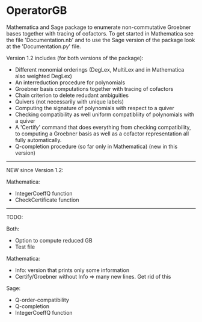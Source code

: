 # OperatorGB
Mathematica and Sage package to enumerate non-commutative Groebner bases together with tracing of cofactors.
To get started in Mathematica see the file 'Documentation.nb' and to use the Sage version of the package look at the 'Documentation.py' file. 

Version 1.2 includes (for both versions of the package):
  * Different monomial orderings (DegLex, MultiLex and in Mathematica also weighted DegLex)
  * An interreduction procedure for polynomials
  * Groebner basis computations together with tracing of cofactors
  * Chain criterion to delete redudant ambiguities
  * Quivers (not necessarily with unique labels)
  * Computing the signature of polynomials with respect to a quiver 
  * Checking compatibility as well uniform compatibliity of polynomials with a quiver
  * A 'Certify' command that does everything from checking compatibility, to computing a Groebner basis as well as a cofactor representation all fully automatically.
  * Q-completion procedure (so far only in Mathematica) (new in this version)
-----------
NEW since Version 1.2:

Mathematica:
 * IntegerCoeffQ function
 * CheckCertificate function
 
----------- 
TODO:

Both:
 * Option to compute reduced GB 
 * Test file

Mathematica:
  * Info: version that prints only some information
  * Certify/Groebner without Info => many new lines. Get rid of this
  
Sage:
  * Q-order-compatibility
  * Q-completion
  * IntegerCoeffQ function
